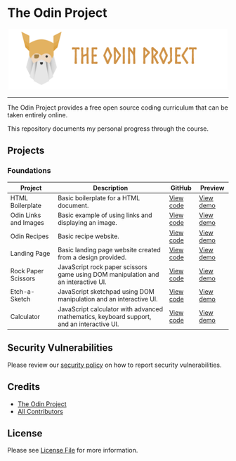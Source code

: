 # The Odin Project

<div align="center">
	<img src="https://raw.githubusercontent.com/Zyphaex/the-odin-project/main/assets/the-odin-project.png" alt="The Odin Project" width="500">
</div>

---

The Odin Project provides a free open source coding curriculum that can be taken entirely online.

This repository documents my personal progress through the course.

## Projects

### Foundations

| Project | Description | GitHub | Preview |
| - | - | - | - |
| HTML Boilerplate | Basic boilerplate for a HTML document. | [View code](https://github.com/Zyphaex/the-odin-project/tree/main/foundations/html-boilerplate) | [View demo](https://zyphaex.github.io/the-odin-project/foundations/html-boilerplate/) |
| Odin Links and Images | Basic example of using links and displaying an image. | [View code](https://github.com/Zyphaex/the-odin-project/tree/main/foundations/odin-links-and-images) | [View demo](https://zyphaex.github.io/the-odin-project/foundations/odin-links-and-images/) |
| Odin Recipes | Basic recipe website. | [View code](https://github.com/Zyphaex/the-odin-project/tree/main/foundations/odin-recipes) | [View demo](https://zyphaex.github.io/the-odin-project/foundations/odin-recipes/) |
| Landing Page | Basic landing page website created from a design provided. | [View code](https://github.com/Zyphaex/the-odin-project/tree/main/foundations/landing-page) | [View demo](https://zyphaex.github.io/the-odin-project/foundations/landing-page/) |
| Rock Paper Scissors | JavaScript rock paper scissors game using DOM manipulation and an interactive UI. | [View code](https://github.com/Zyphaex/the-odin-project/tree/main/foundations/rock-paper-scissors) | [View demo](https://zyphaex.github.io/the-odin-project/foundations/rock-paper-scissors/) |
| Etch-a-Sketch | JavaScript sketchpad using DOM manipulation and an interactive UI. | [View code](https://github.com/Zyphaex/the-odin-project/tree/main/foundations/etch-a-sketch) | [View demo](https://zyphaex.github.io/the-odin-project/foundations/etch-a-sketch/) |
| Calculator | JavaScript calculator with advanced mathematics, keyboard support, and an interactive UI. | [View code](https://github.com/Zyphaex/the-odin-project/tree/main/foundations/calculator) | [View demo](https://zyphaex.github.io/the-odin-project/foundations/calculator/) |

## Security Vulnerabilities

Please review our [security policy](https://github.com/Zyphaex/the-odin-project/security/policy) on how to report security vulnerabilities.

## Credits

- [The Odin Project](https://theodinproject.com/)
- [All Contributors](https://github.com/Zyphaex/the-odin-project/contributors)

## License

Please see [License File](https://github.com/Zyphaex/the-odin-project/blob/main/LICENSE) for more information.
